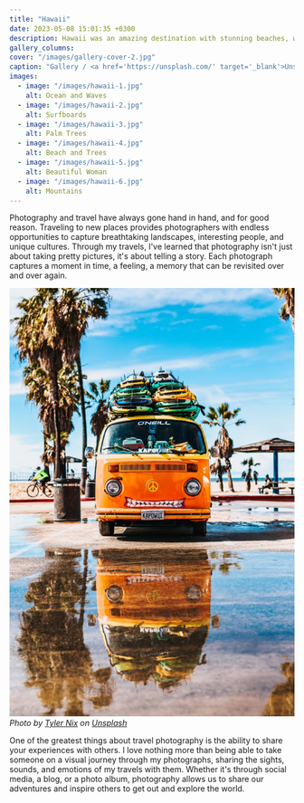 ```yaml
---
title: "Hawaii"
date: 2023-05-08 15:01:35 +0300
description: Hawaii was an amazing destination with stunning beaches, warm weather, and friendly locals. I enjoyed trying the local cuisine on my trip to Hawaii, including poke bowls, shaved ice, and fresh seafood. I spent my days in Hawaii exploring the island, visiting museums, and taking in the beautiful scenery.
gallery_columns:
cover: "/images/gallery-cover-2.jpg"
caption: "Gallery / <a href='https://unsplash.com/' target='_blank'>Unsplash</a>"
images:
  - image: "/images/hawaii-1.jpg"
    alt: Ocean and Waves
  - image: "/images/hawaii-2.jpg"
    alt: Surfboards
  - image: "/images/hawaii-3.jpg"
    alt: Palm Trees
  - image: "/images/hawaii-4.jpg"
    alt: Beach and Trees
  - image: "/images/hawaii-5.jpg"
    alt: Beautiful Woman
  - image: "/images/hawaii-6.jpg"
    alt: Mountains
---
```


Photography and travel have always gone hand in hand, and for good reason. Traveling to new places provides photographers with endless opportunities to capture breathtaking landscapes, interesting people, and unique cultures. Through my travels, I've learned that photography isn't just about taking pretty pictures, it's about telling a story. Each photograph captures a moment in time, a feeling, a memory that can be revisited over and over again.

![Orange Car](/images/hawaii-7.jpg)
*Photo by [Tyler Nix](https://unsplash.com/photos/6mze64HRU2Q) on [Unsplash](https://unsplash.com/)*

One of the greatest things about travel photography is the ability to share your experiences with others. I love nothing more than being able to take someone on a visual journey through my photographs, sharing the sights, sounds, and emotions of my travels with them. Whether it's through social media, a blog, or a photo album, photography allows us to share our adventures and inspire others to get out and explore the world.